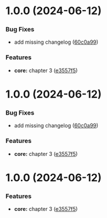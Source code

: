 # 1.0.0 (2024-06-12)


### Bug Fixes

* add missing changelog ([60c0a99](https://github.com/ZoltanT-RD/npm-book/commit/60c0a9976b3bd9d9da1a68c8b77c6202b4995c0e))


### Features

* **core:** chapter 3 ([e3557f5](https://github.com/ZoltanT-RD/npm-book/commit/e3557f504ce75ba7ef5fad09109bbdd88d293d8d))



# 1.0.0 (2024-06-12)


### Bug Fixes

* add missing changelog ([60c0a99](https://github.com/ZoltanT-RD/npm-book/commit/60c0a9976b3bd9d9da1a68c8b77c6202b4995c0e))


### Features

* **core:** chapter 3 ([e3557f5](https://github.com/ZoltanT-RD/npm-book/commit/e3557f504ce75ba7ef5fad09109bbdd88d293d8d))



# 1.0.0 (2024-06-12)


### Features

* **core:** chapter 3 ([e3557f5](https://github.com/ZoltanT-RD/npm-book/commit/e3557f504ce75ba7ef5fad09109bbdd88d293d8d))



